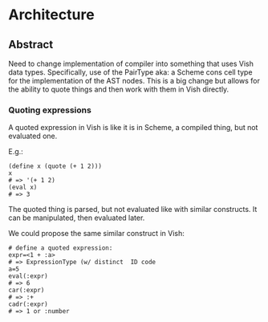 # Architecture

## Abstract

Need to change implementation of compiler into something that uses Vish data types. 
Specifically, use of the PairType aka: a Scheme cons cell type
for the implementation of the AST nodes. This is a big change but allows for
the ability to quote things and then work with them in Vish directly.

### Quoting expressions

A quoted expression in Vish is like it is in Scheme, a compiled thing, but not evaluated one.

E.g.:

```
(define x (quote (+ 1 2)))
x
# => '(+ 1 2)
(eval x)
# => 3
```

The quoted thing is parsed, but not evaluated like with similar constructs. It
can be manipulated, then evaluated later.

We could propose the same similar construct in Vish:

```
# define a quoted expression:
expr=<1 + :a>
# => ExpressionType (w/ distinct  ID code
a=5
eval(:expr)
# => 6
car(:expr)
# => :+
cadr(:expr)
# => 1 or :number
```



